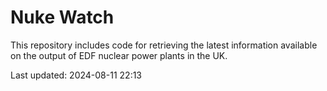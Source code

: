 # Nuke Watch

This repository includes code for retrieving the latest information available on the output of EDF nuclear power plants in the UK.

Last updated: 2024-08-11 22:13